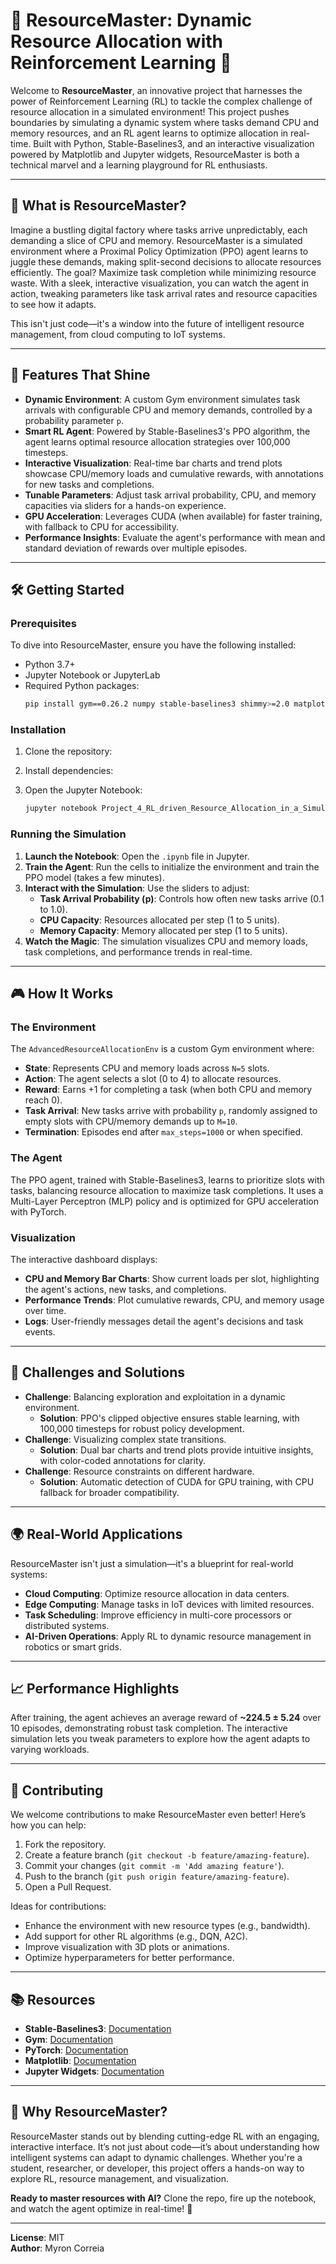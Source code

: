 # 🚀 ResourceMaster: Dynamic Resource Allocation with Reinforcement Learning 🌌

Welcome to **ResourceMaster**, an innovative project that harnesses the power of Reinforcement Learning (RL) to tackle the complex challenge of resource allocation in a simulated environment! This project pushes boundaries by simulating a dynamic system where tasks demand CPU and memory resources, and an RL agent learns to optimize allocation in real-time. Built with Python, Stable-Baselines3, and an interactive visualization powered by Matplotlib and Jupyter widgets, ResourceMaster is both a technical marvel and a learning playground for RL enthusiasts.

---

## 🌟 **What is ResourceMaster?**

Imagine a bustling digital factory where tasks arrive unpredictably, each demanding a slice of CPU and memory. ResourceMaster is a simulated environment where a Proximal Policy Optimization (PPO) agent learns to juggle these demands, making split-second decisions to allocate resources efficiently. The goal? Maximize task completion while minimizing resource waste. With a sleek, interactive visualization, you can watch the agent in action, tweaking parameters like task arrival rates and resource capacities to see how it adapts.

This isn't just code—it's a window into the future of intelligent resource management, from cloud computing to IoT systems.

---

## 🎨 **Features That Shine**

- **Dynamic Environment**: A custom Gym environment simulates task arrivals with configurable CPU and memory demands, controlled by a probability parameter `p`.
- **Smart RL Agent**: Powered by Stable-Baselines3's PPO algorithm, the agent learns optimal resource allocation strategies over 100,000 timesteps.
- **Interactive Visualization**: Real-time bar charts and trend plots showcase CPU/memory loads and cumulative rewards, with annotations for new tasks and completions.
- **Tunable Parameters**: Adjust task arrival probability, CPU, and memory capacities via sliders for a hands-on experience.
- **GPU Acceleration**: Leverages CUDA (when available) for faster training, with fallback to CPU for accessibility.
- **Performance Insights**: Evaluate the agent's performance with mean and standard deviation of rewards over multiple episodes.

---

## 🛠️ **Getting Started**

### Prerequisites
To dive into ResourceMaster, ensure you have the following installed:
- Python 3.7+
- Jupyter Notebook or JupyterLab
- Required Python packages:
  ```bash
  pip install gym==0.26.2 numpy stable-baselines3 shimmy>=2.0 matplotlib ipywidgets torch
  ```

### Installation
1. Clone the repository:
   
2. Install dependencies:
  
3. Open the Jupyter Notebook:
   ```bash
   jupyter notebook Project_4_RL_driven_Resource_Allocation_in_a_Simulated_Environment.ipynb
   ```

### Running the Simulation
1. **Launch the Notebook**: Open the `.ipynb` file in Jupyter.
2. **Train the Agent**: Run the cells to initialize the environment and train the PPO model (takes a few minutes).
3. **Interact with the Simulation**: Use the sliders to adjust:
   - **Task Arrival Probability (p)**: Controls how often new tasks arrive (0.1 to 1.0).
   - **CPU Capacity**: Resources allocated per step (1 to 5 units).
   - **Memory Capacity**: Memory allocated per step (1 to 5 units).
4. **Watch the Magic**: The simulation visualizes CPU and memory loads, task completions, and performance trends in real-time.

---

## 🎮 **How It Works**

### The Environment
The `AdvancedResourceAllocationEnv` is a custom Gym environment where:
- **State**: Represents CPU and memory loads across `N=5` slots.
- **Action**: The agent selects a slot (0 to 4) to allocate resources.
- **Reward**: Earns +1 for completing a task (when both CPU and memory reach 0).
- **Task Arrival**: New tasks arrive with probability `p`, randomly assigned to empty slots with CPU/memory demands up to `M=10`.
- **Termination**: Episodes end after `max_steps=1000` or when specified.

### The Agent
The PPO agent, trained with Stable-Baselines3, learns to prioritize slots with tasks, balancing resource allocation to maximize task completions. It uses a Multi-Layer Perceptron (MLP) policy and is optimized for GPU acceleration with PyTorch.

### Visualization
The interactive dashboard displays:
- **CPU and Memory Bar Charts**: Show current loads per slot, highlighting the agent's actions, new tasks, and completions.
- **Performance Trends**: Plot cumulative rewards, CPU, and memory usage over time.
- **Logs**: User-friendly messages detail the agent's decisions and task events.

---

## 🚧 **Challenges and Solutions**

- **Challenge**: Balancing exploration and exploitation in a dynamic environment.
  - **Solution**: PPO's clipped objective ensures stable learning, with 100,000 timesteps for robust policy development.
- **Challenge**: Visualizing complex state transitions.
  - **Solution**: Dual bar charts and trend plots provide intuitive insights, with color-coded annotations for clarity.
- **Challenge**: Resource constraints on different hardware.
  - **Solution**: Automatic detection of CUDA for GPU training, with CPU fallback for broader compatibility.

---

## 🌍 **Real-World Applications**

ResourceMaster isn't just a simulation—it's a blueprint for real-world systems:
- **Cloud Computing**: Optimize resource allocation in data centers.
- **Edge Computing**: Manage tasks in IoT devices with limited resources.
- **Task Scheduling**: Improve efficiency in multi-core processors or distributed systems.
- **AI-Driven Operations**: Apply RL to dynamic resource management in robotics or smart grids.

---

## 📈 **Performance Highlights**

After training, the agent achieves an average reward of **~224.5 ± 5.24** over 10 episodes, demonstrating robust task completion. The interactive simulation lets you tweak parameters to explore how the agent adapts to varying workloads.

---

## 🤝 **Contributing**

We welcome contributions to make ResourceMaster even better! Here’s how you can help:
1. Fork the repository.
2. Create a feature branch (`git checkout -b feature/amazing-feature`).
3. Commit your changes (`git commit -m 'Add amazing feature'`).
4. Push to the branch (`git push origin feature/amazing-feature`).
5. Open a Pull Request.

Ideas for contributions:
- Enhance the environment with new resource types (e.g., bandwidth).
- Add support for other RL algorithms (e.g., DQN, A2C).
- Improve visualization with 3D plots or animations.
- Optimize hyperparameters for better performance.

---

## 📚 **Resources**

- **Stable-Baselines3**: [Documentation](https://stable-baselines3.readthedocs.io/)
- **Gym**: [Documentation](https://www.gymlibrary.dev/)
- **PyTorch**: [Documentation](https://pytorch.org/docs/stable/index.html)
- **Matplotlib**: [Documentation](https://matplotlib.org/stable/contents.html)
- **Jupyter Widgets**: [Documentation](https://ipywidgets.readthedocs.io/)

---

## 🌟 **Why ResourceMaster?**

ResourceMaster stands out by blending cutting-edge RL with an engaging, interactive interface. It’s not just about code—it’s about understanding how intelligent systems can adapt to dynamic challenges. Whether you're a student, researcher, or developer, this project offers a hands-on way to explore RL, resource management, and visualization.

**Ready to master resources with AI?** Clone the repo, fire up the notebook, and watch the agent optimize in real-time! 🚀

---

**License**: MIT  
**Author**: Myron Correia 

